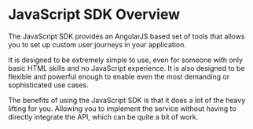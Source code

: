 # JavaScript SDK Overview
The JavaScript SDK provides an AngularJS based set of tools that allows you to set up custom user journeys in your application.

It is designed to be extremely simple to use, even for someone with only basic HTML skills and no JavaScript experience. It is also designed to be flexible and powerful enough to enable even the most demanding or sophisticated use cases.

The benefits of using the JavaScript SDK is that it does a lot of the heavy lifting for you. Allowing you to implement the service without having to directly integrate the API, which can be quite a bit of work.
